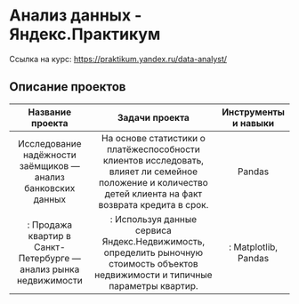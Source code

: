 # Анализ данных - Яндекс.Практикум
Ссылка на курс: https://praktikum.yandex.ru/data-analyst/
## Описание проектов
| Название проекта           | Задачи проекта                |  Инструменты и навыки          |
| :------------------------------:| :------------------------------: |:--------------------------------------:|
| Исследование надёжности заёмщиков — анализ банковских данных | На основе статистики о платёжеспособности клиентов исследовать, влияет ли семейное положение и количество детей клиента на факт возврата кредита в срок.| Pandas |
|: Продажа квартир в Санкт-Петербурге — анализ рынка недвижимости| : Используя данные сервиса Яндекс.Недвижимость, определить рыночную стоимость объектов недвижимости и типичные параметры квартир.|: Matplotlib, Pandas
